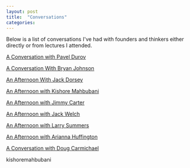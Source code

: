 ```yaml
---
layout: post
title:  "Conversations"
categories: 
---
```


Below is a list of conversations I've had with founders and thinkers either directly or from lectures I attended.

[A Conversation with Pavel Durov](/durov)
<br>

[A Conversation With Bryan Johnson](/bryanjohnson)
<br>

[An Afternoon With Jack Dorsey](/jackdorsey)
<br>

[An Afternoon with Kishore Mahbubani](/kishoremahbubani)
<br>

[An Afternoon with Jimmy Carter](/jimmycarter)
<br>

[An Afternoon with Jack Welch](/jackwelch)
<br>

[An Afternoon with Larry Summers](/larrysummers)
<br>

[An Afternoon with Arianna Huffington](/ariannahuffington)
<br>

[A Conversation with Doug Carmichael](/dougcarmichael)
<br>



kishoremahbubani




